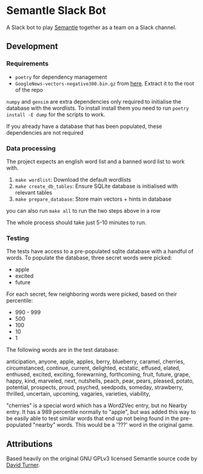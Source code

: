 # Semantle Slack Bot
A Slack bot to play [Semantle](https://semantle.novalis.org/) together as a
team on a Slack channel.

## Development

### Requirements

* `poetry` for dependency management
* `GoogleNews-vectors-negative300.bin.gz` from [here](https://code.google.com/archive/p/word2vec/). Extract it to the root of the repo

`numpy` and `gensim` are extra dependencies only required to initialise the
database with the wordlists. To install install them you need to run `poetry
install -E dump` for the scripts to work. 

If you already have a database that has been populated, these dependencies are
not required

### Data processing

The project expects an english word list and a banned word list to work with.

1. `make wordlist`: Download the default wordlists
2. `make create_db_tables`: Ensure SQLite database is initialised with relevant
   tables
3. `make prepare_database`: Store main vectors + hints in database

you can also run `make all` to run the two steps above in a row

The whole process should take just 5-10 minutes to run.

### Testing

The tests have access to a pre-populated sqlite database with a handful of
words. To populate the database, three secret words were picked:

  * apple
  * excited
  * future

For each secret, few neighboring words were picked, based on their percentile:

  * 990 - 999
  * 500
  * 100
  * 10
  * 1

The following words are in the test database:

  anticipation, anyone, apple, apples, berry, blueberry, caramel, cherries,
  circumstanced, continue, current, delighted, ecstatic, effused, elated,
  enthused, excited, exciting, forewarning, forthcoming, fruit, future, grape,
  happy, kind, marveled, next, nutshells, peach, pear, pears, pleased, potato,
  potential, prospects, proud, psyched, seedpods, someday, strawberry,
  thrilled, uncertain, upcoming, vagaries, varieties, viability,

"cherries" is a special word which has a Word2Vec entry, but no Nearby entry.
It has a 989 percentile normally to "apple", but was added this way to be
easily able to test similar words that end up not being found in the
pre-populated "nearby" words. This would be a '???' word in the original game.


## Attributions
Based heavily on the original GNU GPLv3 licensed Semantle source code by [David
Turner](https://novalis.org/).
